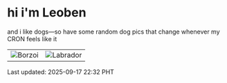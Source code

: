 # hi i'm Leoben

and i like dogs—so have some random dog pics that change whenever my CRON feels like it

|  |  |
|--------|----------|
| ![Borzoi](https://random-dog-vercel.vercel.app/api/random-borzoi?v=1758119558) | ![Labrador](https://random-dog-vercel.vercel.app/api/random-labrador?v=1758119558) |

Last updated: 2025-09-17 22:32 PHT
